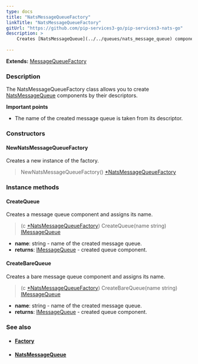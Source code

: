 ```yaml
---
type: docs
title: "NatsMessageQueueFactory"
linkTitle: "NatsMessageQueueFactory"
gitUrl: "https://github.com/pip-services3-go/pip-services3-nats-go"
description: > 
    Creates [NatsMessageQueue](../../queues/nats_message_queue) components by their descriptors. 
    
---
```


**Extends:** [MessageQueueFactory](../../../messaging/build/message_queue_factory)

### Description

The NatsMessageQueueFactory class allows you to create [NatsMessageQueue](../../queues/nats_message_queue) components by their descriptors.

**Important points**
- The name of the created message queue is taken from its descriptor.

### Constructors

#### NewNatsMessageQueueFactory
Creates a new instance of the factory.
> NewNatsMessageQueueFactory() [*NatsMessageQueueFactory]()

### Instance methods

#### CreateQueue
Creates a message queue component and assigns its name.

> (c [*NatsMessageQueueFactory]()) CreateQueue(name string) [IMessageQueue](../../../messaging/queues/imessage_queue)

- **name**: string - name of the created message queue.
- **returns**: [IMessageQueue](../../../messaging/queues/imessage_queue) - created queue component.

#### CreateBareQueue
Creates a bare message queue component and assigns its name.

> (c [*NatsMessageQueueFactory]()) CreateBareQueue(name string) [IMessageQueue](../../../messaging/queues/imessage_queue)

- **name**: string - name of the created message queue.
- **returns**: [IMessageQueue](../../../messaging/queues/imessage_queue) - created queue component.


### See also
- #### [Factory](../../../components/build/factory)
- #### [NatsMessageQueue](../../queues/nats_message_queue)
